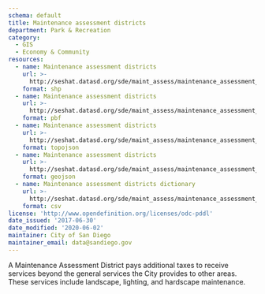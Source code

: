 ```yaml
---
schema: default
title: Maintenance assessment districts
department: Park & Recreation
category:
  - GIS
  - Economy & Community
resources:
  - name: Maintenance assessment districts
    url: >-
      http://seshat.datasd.org/sde/maint_assess/maintenance_assessment_districts_datasd.zip
    format: shp
  - name: Maintenance assessment districts
    url: >-
      http://seshat.datasd.org/sde/maint_assess/maintenance_assessment_districts_datasd.pbf
    format: pbf
  - name: Maintenance assessment districts
    url: >-
      http://seshat.datasd.org/sde/maint_assess/maintenance_assessment_districts_datasd.topojson
    format: topojson
  - name: Maintenance assessment districts
    url: >-
      http://seshat.datasd.org/sde/maint_assess/maintenance_assessment_districts_datasd.geojson
    format: geojson
  - name: Maintenance assessment districts dictionary
    url: >-
      http://seshat.datasd.org/sde/maint_assess/maintenance_assessment_districts_dictionary_datasd.csv
    format: csv
license: 'http://www.opendefinition.org/licenses/odc-pddl'
date_issued: '2017-06-30'
date_modified: '2020-06-02'
maintainer: City of San Diego
maintainer_email: data@sandiego.gov
---
```

A Maintenance Assessment District pays additional taxes to receive services beyond the general services the City provides to other areas. These services include landscape, lighting, and hardscape maintenance.
<!--more-->
